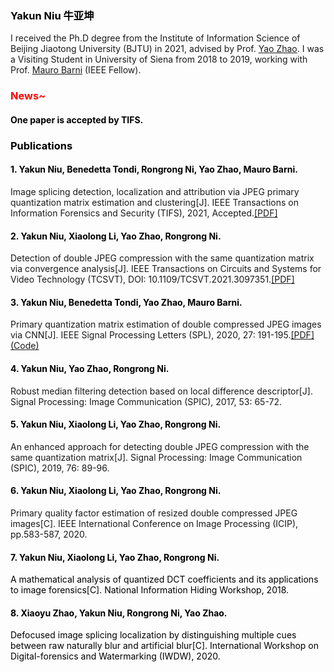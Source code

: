 

### <font color=black>Yakun Niu 牛亚坤</font>

I received the Ph.D degree from the Institute of Information Science of Beijing Jiaotong University (BJTU) in 2021, advised by Prof. [Yao Zhao](http://mepro.bjtu.edu.cn/zhaoyao/index.htm). 
I was a Visiting Student in University of Siena from 2018 to 2019, working with Prof. [Mauro Barni](http://clem.dii.unisi.it/~vipp/mbarni.html) (IEEE Fellow).



### <font color=red>News~</font>
#### <font color=black>One paper is accepted by TIFS.</font>
### <font color=black>Publications</font>

#### <font color=black>1. Yakun Niu, Benedetta Tondi, Rongrong Ni, Yao Zhao, Mauro Barni.</font>
Image splicing detection, localization and attribution via JPEG primary quantization matrix estimation and clustering[J]. IEEE Transactions on
Information Forensics and Security (TIFS), 2021, Accepted.[[PDF]](https://ieeexplore.ieee.org/document/9622213/)
#### <font color=black>2. Yakun Niu, Xiaolong Li, Yao Zhao, Rongrong Ni. </font>
Detection of double JPEG compression with the same quantization matrix via convergence analysis[J]. IEEE Transactions on Circuits and Systems for Video Technology (TCSVT),
DOI: 10.1109/TCSVT.2021.3097351.[[PDF]](https://ieeexplore.ieee.org/document/9486879)
#### <font color=black>3. Yakun Niu, Benedetta Tondi, Yao Zhao, Mauro Barni. </font>
Primary quantization matrix estimation of double
compressed JPEG images via CNN[J]. IEEE Signal Processing Letters (SPL), 2020, 27: 191-195.[[PDF]](https://ieeexplore.ieee.org/document/8945385)[(Code)](https://github.com/andreacos/CnnJpegPrimaryQuantizationEstimation)
#### <font color=black>4. Yakun Niu, Yao Zhao, Rongrong Ni. </font>
Robust median filtering detection based on local difference descriptor[J]. Signal
Processing: Image Communication (SPIC), 2017, 53: 65-72. 
#### <font color=black>5. Yakun Niu, Xiaolong Li, Yao Zhao, Rongrong Ni. </font>
An enhanced approach for detecting double JPEG compression with the
same quantization matrix[J]. Signal Processing: Image Communication (SPIC), 2019, 76: 89-96. 
#### <font color=black>6. Yakun Niu, Xiaolong Li, Yao Zhao, Rongrong Ni. </font>
Primary quality factor estimation of resized double compressed JPEG
images[C]. IEEE International Conference on Image Processing (ICIP), pp.583-587, 2020.
#### <font color=black>7. Yakun Niu, Xiaolong Li, Yao Zhao, Rongrong Ni. 
A mathematical analysis of quantized DCT coefficients and its applications
to image forensics[C]. National Information Hiding Workshop, 2018.

#### <font color=black>8. Xiaoyu Zhao, Yakun Niu, Rongrong Ni, Yao Zhao. 
Defocused image splicing localization by distinguishing multiple cues
between raw naturally blur and artificial blur[C]. International Workshop on Digital-forensics and
Watermarking (IWDW), 2020.
